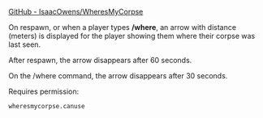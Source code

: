 [GitHub - IsaacOwens/WheresMyCorpse](https://github.com/IsaacOwens/WheresMyCorpse)


On respawn, or when a player types **/where**, an arrow with distance (meters) is displayed for the player showing them where their corpse was last seen.


After respawn, the arrow disappears after 60 seconds.

On the /where command, the arrow disappears after 30 seconds.


Requires permission:

````
wheresmycorpse.canuse
````